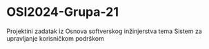 # OSI2024-Grupa-21
Projektini zadatak iz Osnova softverskog inžinjerstva tema Sistem za upravljanje korisničkom podrškom
